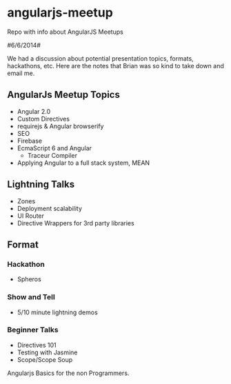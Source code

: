 angularjs-meetup
================

Repo with info about AngularJS Meetups

#6/6/2014#

We had a discussion about potential presentation topics, formats, hackathons, etc.  Here are the notes that Brian was so kind to take down and email me.

## AngularJs Meetup Topics

- Angular 2.0
- Custom Directives
- requirejs & Angular browserify
- SEO
- Firebase
- EcmaScript 6 and Angular
	- Traceur Compiler
- Applying Angular to a full stack system, MEAN

## Lightning Talks

- Zones
- Deployment scalability
- UI Router
- Directive Wrappers for 3rd party libraries

## Format

### Hackathon

- Spheros

### Show and Tell
- 5/10 minute lightning demos

### Beginner Talks

- Directives 101
- Testing with Jasmine
- Scope/Scope Soup

Angularjs Basics for the non Programmers.
